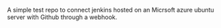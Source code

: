 A simple test repo to connect jenkins hosted on an Micrsoft azure ubuntu server with Github through a webhook.
